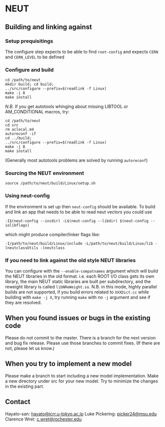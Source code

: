 # NEUT

## Building and linking against

### Setup prequisitings
The configure step expects to be able to find `root-config` and expects `CERN` and `CERN_LEVEL` to be defined

### Configure and build
```
cd /path/to/neut
mkdir build; cd build;
../src/configure --prefix=$(readlink -f Linux)
make -j 8
make install
```

*N.B.* If you get autotools whinging about missing LIBTOOL or AM_CONDITIONAL macros, try:

```
cd /path/to/neut
cd src
rm aclocal.m4
autoreconf -if
cd ../build;
../src/configure --prefix=$(readlink -f Linux)
make -j 8
make install
```

(Generally most autotools problems are solved by running  `autoreconf`)

### Sourcing the NEUT environment
```
source /path/to/neut/build/Linux/setup.sh
```

### Using neut-config
If the environment is set up then `neut-config` should be available. To build and link an app that needs to be able to read neut vectors you could use
```
-I$(neut-config --incdir) -L$(neut-config --libdir) $(neut-config --iolibflags)
```
which might produce compiler/linker flags like:
```
-I/path/to/neut/build/Linux/include -L/path/to/neut/build/Linux/lib -lneutclassUtils -lneutclass
```

### If you need to link against the old style NEUT libraries
You can configure with the `--enable-compatnames` argument which will build the NEUT libraries in the old format. i.e. each ROOT I/O class gets its own library, the main NEUT static libraries are built per subdirectory, and the reweight library is called `libNReWeight.so`.
N.B. in this mode, highly parallel builds are not supported, if you build errors related to `XXXDict.cc` while building with `make -j X`, try running `make` with no `-j` argument and see if they are resolved.

## When you found issues or bugs in the existing code
Please do not commit to the master.
There is a branch for the next version and bug fix release.
Please use those branches to commit fixes.
(If there are not, please let us know.)

## When you try to implement a new model
Please make a branch to start including a new model implementation.
Make a new directory under src for your new model.
Try to minimize the changes in the existing part.

## Contact
Hayato-san: hayato@icrr.u-tokyo.ac.jp
Luke Pickering: picker24@msu.edu
Clarence Wret: c.wret@rochester.edu
